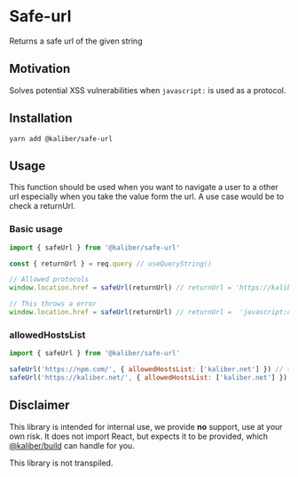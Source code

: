 # Safe-url
Returns a safe url of the given string

## Motivation
Solves potential XSS vulnerabilities when `javascript:` is used as a protocol.

## Installation

```
yarn add @kaliber/safe-url
```

## Usage
This function should be used when you want to navigate a user to a other url especially when you take the value form the url. A use case would be to check a returnUrl.

### Basic usage
```js
import { safeUrl } from '@kaliber/safe-url'

const { returnUrl } = req.query // useQueryString()

// Allowed protocols
window.location.href = safeUrl(returnUrl) // returnUrl = 'https://kaliber.net'

// This throws a error
window.location.href = safeUrl(returnUrl) // returnUrl =  'javascript:confirm(document.domain)'
```

### allowedHostsList
```js
import { safeUrl } from '@kaliber/safe-url'

safeUrl('https://npm.com/', { allowedHostsList: ['kaliber.net'] }) // throws a error
safeUrl('https://kaliber.net/', { allowedHostsList: ['kaliber.net'] }) // returns the given url.
```

## Disclaimer
This library is intended for internal use, we provide __no__ support, use at your own risk. It does not import React, but expects it to be provided, which [@kaliber/build](https://kaliberjs.github.io/build/) can handle for you.

This library is not transpiled.

